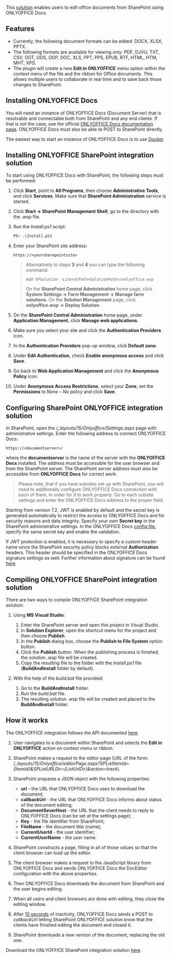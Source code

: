 This [solution](https://github.com/ONLYOFFICE/onlyoffice-sharepoint) enables users to edit office documents from SharePoint using ONLYOFFICE Docs.

## Features

* Currently, the following document formats can be edited: DOCX, XLSX, PPTX.
* The following formats are available for viewing only: PDF, DJVU, TXT, CSV, ODT, ODS, ODP, DOC, XLS, PPT, PPS, EPUB, RTF, HTML, HTM, MHT, XPS.
* The plugin will create a new **Edit in ONLYOFFICE** menu option within the context menu of the file and the ribbon for Office documents. This allows multiple users to collaborate in real time and to save back those changes to SharePoint.

## Installing ONLYOFFICE Docs

You will need an instance of ONLYOFFICE Docs (Document Server) that is resolvable and connectable both from SharePoint and any end clients. If that is not the case, use the official [ONLYOFFICE Docs documentation page](https://helpcenter.onlyoffice.com/server/linux/document/linux-installation.aspx). ONLYOFFICE Docs must also be able to POST to SharePoint directly.

The easiest way to start an instance of ONLYOFFICE Docs is to use [Docker](https://github.com/ONLYOFFICE/Docker-DocumentServer).

## Installing ONLYOFFICE SharePoint integration solution

To start using ONLYOFFICE Docs with SharePoint, the following steps must be performed:

1. Click **Start**, point to **All Programs**, then choose **Administrative Tools**, and click **Services**. Make sure that **SharePoint Administration** service is started.

2. Click **Start -> SharePoint Management Shell**, go to the directory with the *.wsp* file.

3. Run the *Install.ps1* script:

   ``` bash
   PS> .\Install.ps1
   ```

4. Enter your SharePoint site address:

   ```
   https://<yoursharepointsite>
   ```

   > Alternatively to steps **3** and **4** you can type the following command:
   >
   >   ```
   >   Add-SPSolution -LiteralPath<SolutionPath>/onlyoffice.wsp
   >   ```
   >   
   >   On the **SharePoint Central Administration** home page, click **System Settings -> Farm Management -> Manage farm solutions**. On the **Solution Management** page, click **onlyoffice.wsp -> Deploy Solution**.

5. On the **SharePoint Central Administration** home page, under **Application Management**, click **Manage web applications**.

6. Make sure you select your site and click the **Authentication Providers** icon.

7. In the **Authentication Providers** pop-up window, click **Default zone**.

8. Under **Edit Authentication**, check **Enable anonymous access** and click **Save**.

9. Go back to **Web Application Management** and click the **Anonymous Policy** icon.

10. Under **Anonymous Access Restrictions**, select your **Zone**, set the **Permissions** to *None – No policy* and click **Save**.

## Configuring SharePoint ONLYOFFICE integration solution

In SharePoint, open the */\_layouts/15/Onlyoffice/Settings.aspx* page with administrative settings. Enter the following address to connect ONLYOFFICE Docs:

```
https://<documentserver>/
```

where the **documentserver** is the name of the server with the **ONLYOFFICE Docs** installed. The address must be accessible for the user browser and from the SharePoint server. The SharePoint server address must also be accessible from **ONLYOFFICE Docs** for correct work.

> Please note, that if you have subsites set up with SharePoint, you will need to additionally configure ONLYOFFICE Docs connection with each of them, in order for it to work properly. Go to each subsite settings and enter the ONLYOFFICE Docs address to the proper field.

Starting from version 7.2, JWT is enabled by default and the secret key is generated automatically to restrict the access to ONLYOFFICE Docs and for security reasons and data integrity. Specify your own **Secret key** in the SharePoint administrative settings. In the ONLYOFFICE Docs [config file](../../../Additional%20API/Signature/index.md), specify the same secret key and enable the validation.

If JWT protection is enabled, it is necessary to specify a custom header name since the SharePoint security policy blocks external **Authorization** headers. This header should be specified in the ONLYOFFICE Docs signature settings as well. Further information about signature can be found [here](../../../Additional%20API/Signature/index.md).

## Compiling ONLYOFFICE SharePoint integration solution

There are two ways to compile ONLYOFFICE SharePoint integration solution:

1. Using **MS Visual Studio**:

   1. Enter the SharePoint server and open this project in Visual Studio.
   2. In **Solution Explorer**, open the shortcut menu for the project and then choose **Publish**.
   3. In the **Publish** dialog box, choose the **Publish to File System** option button.
   4. Click the **Publish** button. When the publishing process is finished, the solution *.wsp* file will be created.
   5. Copy the resulting file to the folder with the *Install.ps1* file (**BuildAndInstall** folder by default).

2. With the help of the *build.bat* file provided:

   1. Go to the **BuildAndInstall** folder.
   2. Run the *build.bat* file.
   3. The resulting solution *.wsp* file will be created and placed to the **BuildAndInstall** folder.

## How it works

The ONLYOFFICE integration follows the API documented [here](../../Basic%20concepts/index.md).

1. User navigates to a document within SharePoint and selects the **Edit in ONLYOFFICE** action on context menu or ribbon.

2. SharePoint makes a request to the editor page (URL of the form: */\_layouts/15/Onlyoffice/editorPage.aspx?SPListItemId={ItemId}\&SPListURLDir={ListUrlDir}\&action=track*).

3. SharePoint prepares a JSON object with the following properties:

   * **url** - the URL that ONLYOFFICE Docs uses to download the document;
   * **callbackUrl** - the URL that ONLYOFFICE Docs informs about status of the document editing;
   * **DocumentSeverHost** - the URL that the client needs to reply to ONLYOFFICE Docs (can be set at the settings page);
   * **Key** - the file identifier from SharePoint;
   * **FileName** - the document title (name);
   * **CurrentUserId** - the user identifier;
   * **CurrentUserName** - the user name.

4. SharePoint constructs a page, filling in all of those values so that the client browser can load up the editor.

5. The client browser makes a request to the JavaScript library from ONLYOFFICE Docs and sends ONLYOFFICE Docs the DocEditor configuration with the above properties.

6. Then ONLYOFFICE Docs downloads the document from SharePoint and the user begins editing.

7. When all users and client browsers are done with editing, they close the editing window.

8. After [10 seconds](../../How%20It%20Works/Saving%20file/#save-delay) of inactivity, ONLYOFFICE Docs sends a POST to *callbackUrl* letting SharePoint ONLYOFFICE solution know that the clients have finished editing the document and closed it.

9. SharePoint downloads a new version of the document, replacing the old one.

Download the ONLYOFFICE SharePoint integration solution [here](https://github.com/ONLYOFFICE/onlyoffice-sharepoint).
